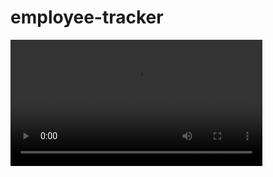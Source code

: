# employee-tracker

<video controls width="80%" align="center" src="./assets/video/Video_ Employee Tracker.webm" type="video/webm"> 
    Sorry, your browser doesn't support embedded videos.
</video>